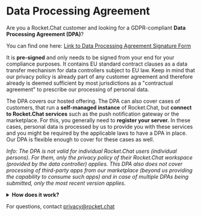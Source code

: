 # Data Processing Agreement

Are you a Rocket.Chat customer and looking for a GDPR-compliant **Data Processing Agreement (DPA)**?

You can find one here: [Link to Data Processing Agreement Signature Form](https://sign.zoho.com/signform?form\_link=234b4d535f495623d76dd228c07127b3d822f59b6d197997fc10f1712c4b32ba53a58ff032b7b0521acbeb7459364b131d5f24d0f7a04304386d1520743ed607a3f22a73aa04044d)

It is **pre-signed** and only needs to be signed from your end for your compliance purposes. It contains EU standard contract clauses as a data transfer mechanism for data controllers subject to EU law. Keep in mind that our privacy policy is already part of any customer agreement and therefore already is deemed sufficient by most jurisdictions as a "contractual agreement" to prescribe our processing of personal data.

The DPA covers our hosted offering. The DPA can also cover cases of customers, that run a **self-managed instance** of Rocket.Chat, but **connect to Rocket.Chat services** such as the push notification gateway or the marketplace. For this, you generally need to **register your server.** In these cases, personal data is processed by us to provide you with these services and you might be required by the applicable laws to have a DPA in place. Our DPA is flexible enough to cover for these cases as well.

_Info: The DPA is not valid for individual Rocket.Chat users (individual persons). For them, only the privacy policy of their Rocket.Chat workspace (provided by the data controller) applies. This DPA also does not cover processing of third-party apps from our marketplace (beyond us providing the capability to consume such apps) and in case of multiple DPAs being submitted, only the most recent version applies._

<details>

<summary><strong>How does it work?</strong></summary>

1. Click the link to request your copy. Enter your email-address and you will receive an authentication code to your email.
2. Enter your authentication code and accept the ZOHO Sign Terms and Conditions for Electronic Signature.
3. Fill out the remaining fields, such as company name and address. Check optional fields and enter additional information into the text boxes. Keep in mind that excluding certain types of personal data but effectively entering them into our services does not preclude us from processing such data. You can forward the document to be signed by someone else, by using the function within ZOHO Sign.
4. Once all mandatory fields are filled out, click "finish".
5. Choose your delivery method (download a copy or send via email). A copy of the DPA with your signature will be mailed to us automatically.

</details>

For questions, contact [privacy@rocket.chat](mailto:privacy@rocket.chat)
